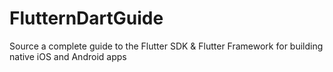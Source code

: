 # FlutternDartGuide
Source a complete guide to the Flutter SDK &amp; Flutter Framework for 
building native iOS and Android apps

